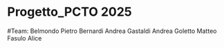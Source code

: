 # Progetto_PCTO 2025

#Team:
Belmondo Pietro
Bernardi Andrea
Gastaldi Andrea
Goletto Matteo
Fasulo Alice
